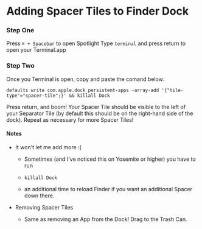 # Adding Spacer Tiles to Finder Dock

### Step One

Press `⌘ + Spacebar` to open Spotlight
Type `terminal` and press return to open your Terminal.app

### Step Two


Once you Terminal is open, copy and paste the comand below:

`defaults write com.apple.dock persistent-apps -array-add '{"tile-type"="spacer-tile";}' && killall Dock`

Press return, and boom! Your Spacer Tile should be visible to the left of your Separator Tile (by default this should be on the right-hand side of the dock). Repeat as necessary for more Spacer Tiles! 


#### Notes

* It won't let me add more :(
  - Sometimes (and I've noticed this on Yosemite or higher) you have to run

  - `killall Dock`

  - an additional time to reload Finder if you want an additional Spacer down there.

* Removing Spacer Tiles

  - Same as removing an App from the Dock! Drag to the Trash Can. 
